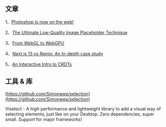 ## 文章

1、[Photoshop is now on the web!](https://medium.com/@addyosmani/photoshop-is-now-on-the-web-38d70954365a)

2、[The Ultimate Low-Quality Image Placeholder Technique](https://csswizardry.com/2023/09/the-ultimate-lqip-lcp-technique/)

3、[From WebGL to WebGPU](https://developer.chrome.com/blog/from-webgl-to-webgpu/)

4、[Next.js 13 vs Remix: An In-depth case study](https://prateeksurana.me/blog/nextjs-13-vs-remix-an-in-depth-case-study/)

5、[An Interactive Intro to CRDTs](https://jakelazaroff.com/words/an-interactive-intro-to-crdts/)

## 工具 & 库

[https://github.com/Simonwep/selection](https://github.com/Simonwep/selection)

 Viselect - A high performance and lightweight library to add a visual way of selecting elements, just like on your Desktop. Zero dependencies, super small. Support for major frameworks!